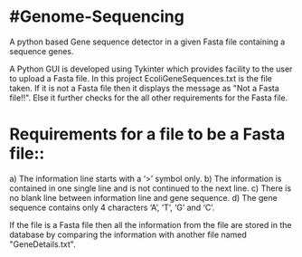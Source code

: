 # #Genome-Sequencing

A python based Gene sequence detector in a given Fasta file containing a sequence genes.

A Python GUI is developed using Tykinter which provides facility to the user to upload a Fasta file.
In this project EcoliGeneSequences.txt is the file taken.
If it is not a Fasta file then it displays the message as "Not a Fasta file!!".
Else it further checks for the all other requirements for the Fasta file.

# Requirements for a file to be a Fasta file::
a)	The information line starts with a ‘>’ symbol only.
b)	The information is contained in one single line and is not continued to the next line.
c)	There is no blank line between information line and gene sequence.
d)	The gene sequence contains only 4 characters ‘A’, ‘T’, ‘G’ and ‘C’.

If the file is a Fasta file then all the information from the file are stored in the database by comparing the information with another file named "GeneDetails.txt".
